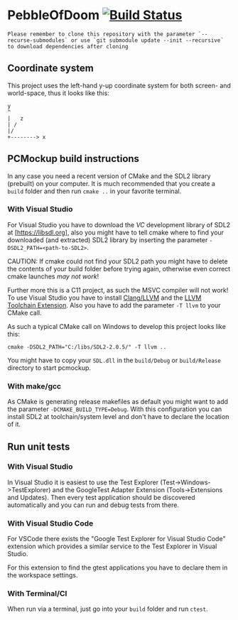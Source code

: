 # PebbleOfDoom [![Build Status](https://travis-ci.com/Helco/PebbleOfDoom.svg?token=ppZoE6wRQrszEciSQ3hJ&branch=master)](https://travis-ci.com/Helco/PebbleOfDoom)

```
Please remember to clone this repository with the parameter `--recurse-submodules` or use `git submodule update --init --recursive` to download dependencies after cloning
```

## Coordinate system

This project uses the left-hand y-up coordinate system for both screen- and world-space, thus it looks like this:

```
y
^
|   z
| /
|/
+--------> x
```

## PCMockup build instructions

In any case you need a recent version of CMake and the SDL2 library (prebuilt) on your computer. It is much recommended that you create a `build` folder and then run `cmake ..` in your favorite terminal.

### With Visual Studio

For Visual Studio you have to download the *VC* development library of SDL2 at [https://libsdl.org], also you might have to tell cmake where to find your downloaded (and extracted) SDL2 library by inserting the parameter `-DSDL2_PATH=<path-to-SDL2>`.

CAUTION: If cmake could not find your SDL2 path you might have to delete the contents of your build folder before trying again, otherwise even correct cmake launches *may not work*!

Further more this is a C11 project, as such the MSVC compiler will not work! To use Visual Studio you have to install [Clang/LLVM](http://releases.llvm.org/download.html) and the [LLVM Toolchain Extension](https://marketplace.visualstudio.com/items?itemName=LLVMExtensions.llvm-toolchain). Also you have to add the parameter `-T llvm` to your CMake call.

As such a typical CMake call on Windows to develop this project looks like this:

```
cmake -DSDL2_PATH="C:/libs/SDL2-2.0.5/" -T llvm ..
```

You might have to copy your `SDL.dll` in the `build/Debug` or `build/Release` directory to start pcmockup.

### With make/gcc

As CMake is generating release makefiles as default you might want to add the parameter `-DCMAKE_BUILD_TYPE=Debug`. With this configuration you can install SDL2 at toolchain/system level and don't have to declare the location of it.

## Run unit tests

### With Visual Studio

In Visual Studio it is easiest to use the Test Explorer (Test->Windows->TestExplorer) and the GoogleTest Adapter Extension (Tools->Extensions and Updates). Then every test application should be discovered automatically and you can run and debug tests from there.

### With Visual Studio Code

For VSCode there exists the "Google Test Explorer for Visual Studio Code" extension which provides a similar service to the Test Explorer in Visual Studio.

For this extension to find the gtest applications you have to declare them in the workspace settings.

### With Terminal/CI

When run via a terminal, just go into your `build` folder and run `ctest`.
